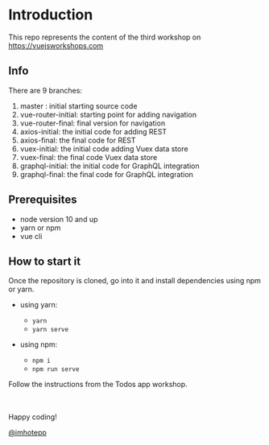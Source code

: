 # Introduction

This repo represents the content of the third workshop on https://vuejsworkshops.com

## Info

There are 9 branches:

1. master : initial starting source code
2. vue-router-initial: starting point for adding navigation
3. vue-router-final: final version for navigation
4. axios-initial: the initial code for adding REST
5. axios-final: the final code for  REST
6. vuex-initial: the initial code adding Vuex data store
7. vuex-final: the final code Vuex data store
8. graphql-initial: the initial code for GraphQL integration
9. graphql-final: the final code for GraphQL integration

## Prerequisites

- node version 10 and up 
- yarn or npm 
- vue cli 


## How to start it

Once the repository is cloned, go into it and install dependencies using npm or yarn.

- using yarn:
    - `yarn` 
    - `yarn serve` 

- using npm:
    - `npm i`
    - `npm run serve`

Follow the instructions from the Todos app workshop.

<br>
<br>
Happy coding!

<br>

[@imhotepp](https://twitter.com/imhotepp)
